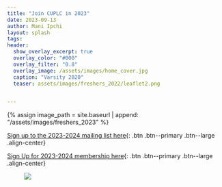 ```yaml
---
title: "Join CUPLC in 2023"
date: 2023-09-13
author: Mani Ipchi
layout: splash
tags:
header:
  show_overlay_excerpt: true
  overlay_color: "#000"
  overlay_filter: "0.8"
  overlay_image: /assets/images/home_cover.jpg
  caption: "Varsity 2020"
  teaser: assets/images/freshers_2022/leaflet2.png


---
```


{% assign image_path = site.baseurl | append: "/assets/images/freshers_2023" %}

[Sign up to the 2023-2024 mailing list here](https://forms.gle/NGa1tSu3yv5zmneF6){: .btn .btn--primary .btn--large .align-center} 

[Sign Up for 2023-2024 membership here](https://forms.gle/nwCX9X2jzz9dMpfGA){: .btn .btn--primary .btn--large .align-center}


<figure>
  <img src="{{ image_path }}/leaflet_2023_temp.jpg">
</figure>